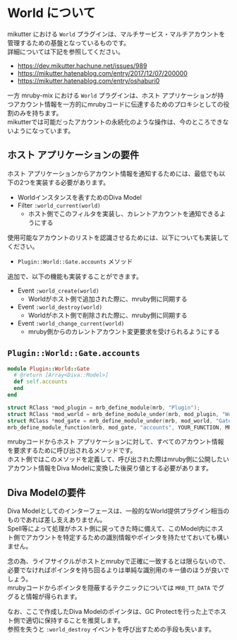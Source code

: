 World について
====

mikutter における `World` プラグインは、マルチサービス・マルチアカウントを管理するための基盤となっているものです。  
詳細については下記を参照してください。

* https://dev.mikutter.hachune.net/issues/989
* https://mikutter.hatenablog.com/entry/2017/12/07/200000
* https://mikutter.hatenablog.com/entry/oshaburi0

一方 mruby-mix における `World` プラグインは、ホスト アプリケーションが持つアカウント情報を一方的にmrubyコードに伝達するためのプロキシとしての役割のみを持ちます。  
mikutterでは可能だったアカウントの永続化のような操作は、今のところできないようになっています。

## ホスト アプリケーションの要件

ホスト アプリケーションからアカウント情報を通知するためには、最低でも以下の2つを実装する必要があります。

* Worldインスタンスを表すためのDiva Model
* Filter `:world_current(world)`
  * ホスト側でこのフィルタを実装し、カレントアカウントを通知できるようにする

使用可能なアカウントのリストを認識させるためには、以下についても実装してください。

* `Plugin::World::Gate.accounts` メソッド

追加で、以下の機能も実装することができます。

* Event `:world_create(world)`
  * Worldがホスト側で追加された際に、mruby側に同期する
* Event `:world_destroy(world)`
  * Worldがホスト側で削除された際に、mruby側に同期する
* Event `:world_change_current(world)`
  * mruby側からのカレントアカウント変更要求を受けられるようにする

## `Plugin::World::Gate.accounts`

```ruby
module Plugin::World::Gate
  # @return [Array<Diva::Model>]
  def self.accounts
  end
end
```

```c
struct RClass *mod_plugin = mrb_define_module(mrb, "Plugin");
struct RClass *mod_world = mrb_define_module_under(mrb, mod_plugin, "World");
struct RClass *mod_gate = mrb_define_module_under(mrb, mod_world, "Gate");
mrb_define_module_function(mrb, mod_gate, "accounts", YOUR_FUNCTION, MRB_ARGS_NONE());
```

mrubyコードからホスト アプリケーションに対して、すべてのアカウント情報を要求するために呼び出されるメソッドです。  
ホスト側ではこのメソッドを定義して、呼び出された際はmruby側に公開したいアカウント情報をDiva Modelに変換した後戻り値とする必要があります。

## Diva Modelの要件

Diva Modelとしてのインターフェースは、一般的なWorld提供プラグイン相当のものであれば差し支えありません。  
Spell等によって処理がホスト側に戻ってきた時に備えて、このModel内にホスト側でアカウントを特定するための識別情報やポインタを持たせておいても構いません。

念の為、ライフサイクルがホストとmrubyで正確に一致するとは限らないので、必要でなければポインタを持ち回るよりは単純な識別用のキー値のほうが良いでしょう。  
mrubyコードからポインタを隠蔽するテクニックについては `MRB_TT_DATA` でググると情報が得られます。

なお、ここで作成したDiva Modelのポインタは、GC Protectを行った上でホスト側で適切に保持することを推奨します。  
参照を失うと `:world_destroy` イベントを呼び出すための手段も失います。
